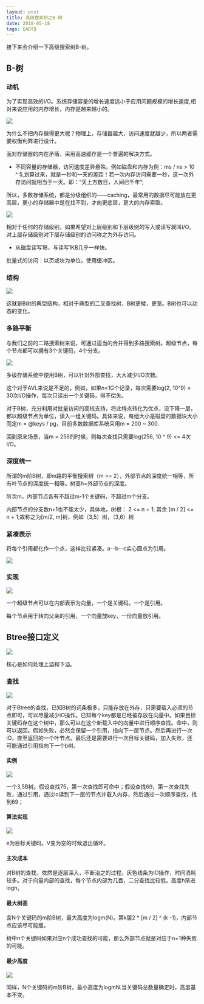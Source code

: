 ```yaml
---
layout: post
title: 高级搜索树之B-树
date: 2018-05-18
tags: [ADT]
---
```


接下来会介绍一下高级搜索树B-树。

## B-树

### 动机

为了实现高效的I/O。系统存储容量的增长速度远小于应用问题规模的增长速度,相对来说应用的内存增长，内存是越来越小的。

<img src="http://os310ujuc.bkt.clouddn.com/avl48.png">

为什么不把内存做得更大呢？物理上，存储器越大，访问速度就越少，所以两者需要权衡利弊进行设计。

面对存储器的内在矛盾，采用高速缓存是一个普遍的解决方式。

- 不同容量的存储器，访问速度差异悬殊。例如磁盘和内存为例：ms / ns > 10 ^ 5,划算过来，就是一秒和一天的差距！若一次内存访问需要一秒，这一次外存访问就相当于一天。即：“天上方数日，人间已千年”;

所以，多数存储系统，都是分级组织的——caching，最常用的数据尽可能放在更高层，更小的存储器中是在找不到，才向更底层，更大的内存索取。

<img src="http://os310ujuc.bkt.clouddn.com/avl50.png">

相对于任何的存储级别，如果希望对上层级别和下层级别的写入或读写就叫I/O。对上层存储级别对下层存储级别的访问称之为外存访问。

- 从磁盘读写1B，与读写1KB几乎一样快。

批量式的访问：以页或块为单位，使用缓冲区。

### 结构

<img src="http://os310ujuc.bkt.clouddn.com/avl49.png">

这就是B树的典型结构，相对于典型的二叉查找树，B树更矮，更宽。B树也可以动态的变化。

### 多路平衡

与我们之前的二路搜索树来说，可通过适当的合并得到多路搜索树。超级节点，每个节点都可以拥有3个关键码，4个分支。

<img src="http://os310ujuc.bkt.clouddn.com/avl51.png">

多级存储系统中使用B树，可以针对外部查找，大大减少I/O次数。

这个对于AVL来说是不足的，例如，如果n=1G个记录，每次需要log(2, 10^9) = 30次I/O操作，每次只读出一个关键码，得不偿失。

对于B树，充分利用对批量访问的高校支持，将此特点转化为优点，没下降一层，都以超级节点为单位，读入一组关键码。具体来说，每组大小是磁盘的数据块大小而定m = @keys / pg，目前多数数据库系统采用m = 200 ~ 300.

回到原来场景，当m = 256的时候，则每次查找只需要log(256, 10 ^ 9) <= 4次I/O。

### 深度统一

所谓的m阶B树，即m路的平衡搜索树（m >= 2），外部节点的深度统一相等，所有叶节点的深度统一相等。树高h=外部节点的深度。

阶次m，内部节点各有不超过m-1个关键码，不超过m个分支。

内部节点的分支数n+1也不能太少，具体地，树根： 2 <= n + 1; 其余 [m / 2] <= n + 1;故称之为[m/2, m]树，例如（3,5）树，（3,6）树

### 紧凑表示

将每个引用都化作一个点，这样比较紧凑。a--b--c实心圆点为引用。

<img src="http://os310ujuc.bkt.clouddn.com/avl52.png">


### 实现

<img src="http://os310ujuc.bkt.clouddn.com/avl53.png">

一个超级节点可以在内部表示为向量，一个是关键码，一个是引用。

每个节点用于转向父亲的引用，一个向量放key，一份向量放引用。

## Btree接口定义

<img src="http://os310ujuc.bkt.clouddn.com/avl54.png">

核心是如何处理上溢和下溢。

### 查找

<img src="http://os310ujuc.bkt.clouddn.com/avl51.png">

对于Btree的查找，已知B树的词条极多，只能存放在外存，只需要载入必须的节点即可，可以尽量减少iO操作。已知每个key都是已经被存放在向量中。如果目标关键码存在这个树中，那么可以在这个新载入中的向量中进行顺序查找。命中，则可以返回。假如失败，必然会保留一个引用，指向下一层节点。然后再进行一次iO，直至返回的一个叶节点。最后还是需要进行一次目标关键码，加入失败，还可能通过引用指向下一个b树。

#### 实例

<img src="http://os310ujuc.bkt.clouddn.com/avl56.png">

一个3,5B树。假设查找75，第一次查找即可命中；假设查找69，第一次查找失败，通过引用，通过io读到下一层的节点并载入内存，然后通过一次顺序查找，找到69；

#### 算法实现

<img src="http://os310ujuc.bkt.clouddn.com/avl57.png">

e为目标关键码。V变为空的时候退出循环。

#### 主次成本

对B树的查找，依然是逐层深入，不断治之的过程。灰色线条为IO操作，时间消耗较多。对于向量内部的查找，每个节点内部为几百，二分查找比较低。高度h渐进logn。

#### 最大树高

含N个关键码的m阶B树，最大高度为logm(N)。第k层2 * [m / 2] ^ (k -1)，内部节点应该尽可能瘦。

树中n个关键码如果对应n个成功查找的可能，那么外部节点就是对应于n+1种失败的可能。

#### 最少高度

<img src="http://os310ujuc.bkt.clouddn.com/avl58.png">

同样，N个关键码的m阶B树，最小高度为logmN.当关键码总数量确定时，高度基本不变。